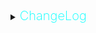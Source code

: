 <details>
  <summary><b><span style="color:aqua;font-weight:200;font-size:20px">
    ChangeLog
</span></b></summary>

| Version | Changes                                                                                                                                                                                                                                                                                                                                |
|----------|---------------------------------------------------------------------------------------------------------------------------------------------------------------------------------------------------------------------------------------------------------------------------------------------------------------------------------------|
| 1.7.0  | - BIG WACKY UPDATE! - Delete CONFIGS! <br/> Added Category Vitality and Specializing, while rearranging the categories. <br/>Added hover stats, so you can see what exactly adding points to a category does.  Red being most powerful <br/> Added 6 magic orbs that grant various levels of XP on consumption, they have 1 % chance to drop from all mobs. Guaranteed from Bosses. </br> Added Magic Potions and Magical Fermentor, so you can utilize trophies to make the mead and use the potion to get more XP! 3 Potion levels and various ways to craft mead. <br/> added attackSpeed, MiningDmg, TreeCuttingDmg and Critical attack chance and Critical Damage. 
| 1.6.7  | - Updated KG Marketplace API <br/> Updated DoororDieMob and LandAnimals jsons thanks to DeeJay <br/> Fixed a bug with FloatText XP not being correct
| 1.6.6  | - More UI adjustments, - Scaling/Position on NavBar and PointHud,
| 1.6.5  | - TeddyBears json added <br/> removeAllDropsFromNonPlayerKills is true by default (If a Tree kills a mob, you won't get drop) <br /> Added 'U Jerk, NoExpOn Red/Blue' cfg option, for unfun times/admins. 
| 1.6.4  | - Fixed 'RemoveAllDrops From NonPlayer Kills' for some configs
| 1.6.3  | - Fixed OldExp Bar <br /> close or apply, now closes window. <br /> Update Outsider json
| 1.6.2  | - Update Chinese <br/> Fixed UI so it can disappear with Ctrl-F3 <br/> Group EXP Range (GROUP MOD ONLY) - If killer didn't get xp, group won't get xp <br/> Added Player EXP Range, how far the player who killed a mob gets XP. <br/> Added the ability for tames to give their master EXP on kills <br/> Added Json for Krumpac mobs <br/> RemoveAllDrops From NonPlayer Kills config. - No more random creature drops - Not enabled by default </br> Added Config to remove alert on Left side for XP on mob death </br> Config for popup XP string
| 1.6.1  | - eXP level fix<br/> HP/stamina, XP/eitr bar elements can be changed to "none" and update/disappear realtime<br/> Update Chinese <br/> Included color exp on mob death.
| 1.6.0  | - Fixed ResetTrophy not being consumed on use.<br/> Added Chinese Translation <br/> Fixed some red errors with CLLC <br/> Included an excel file for comparison. 
| 1.5.9  | - Update for 214.2
| 1.5.8  | - Update for single char word languages - horizonal overflow <br/> MonsterDB update and added mob levels for Monstrum(beta)
| 1.5.7  | - Fix for stamina consumption for running and jumping. Was increasing instead of decreasing, credits for discovery.  Moissonneur and Kevin
| 1.5.6  | - Added German Localization <br /> Changed defaults to not take any drops away, no matter the level. - Blax complained enough - <br /> Stamina Regen is a percentage <br /> Added MOB UI string for wacky fun, aka single char word languages <br /> Update ItemManager <br /> Added ability to set "none" on color for all hud elements to make them go away, should live update. Might have relaunch to get them to come back| 1.5.5  | - Update readme to talk about "FirstLevelExperience used on each level" - Added an excel image for XP comparisons between modes - Most people should NOT disable this, makes balancing completely different.
| 1.5.4: | - Updated to allow level and reset commands for Spaced Names. <br/>Updated Jsons, Added extra text file for people who don't read readme or version changes... you know who you are.... <br/> Added abilty for EpicMMO to recalculate maxlvls on serversync updates. I still don't recommend live updating with this mod, but less bugs now. <br/> Serious discussion: It appears if you ever changed expierence values(rateExp,expForLvlMonster, etc) after players started playing, things could get wonky unless you reset them(even after game restarts). I added a TotalExp tracker, but it won't be useful unless you restart all your players back to 0. I have added another command to Terminal recalc, but it will reset players levels to 0 if not a new charc on this update.  <br/> Added MobLevelPosition and BossLevelPosition for server admins to config mob bar placement. </br> Fixed lowDamageExtraConfig, small oversight <br/> Added ResetTrophy item for people to add to droplists <br/> Added EitrIncrease to Intellegence - More OP 
| 1.5.3: | - Fixed bug in Groups exp sharing. <br/> Added MajesticChickens json
| 1.5.2: | - Added Colors and Scale to Individual UI elements.<br/> Fixed EpicLoot drop bug, made Nav Panel moveable, Eitr UI adjustments<br/> Low_damage_config for extra configurability on low damage mode
| 1.5.1: | - Added Stamina regeneration<br/>
| 1.5.0: | - Changed Config to WackyMole.EpicMMOSystem.cfg<br/> - Made all the UI elements dragable<br/> - Realtime setting of (x,y) position in config, type "none" in BackgroundColor to remove brown bar.<br/> - Added Filewatcher to Jsons<br/> - dedicated Server only<br/> - Added filewatcher to configs, Updated Group logic<br/> - Revamped Mentor mode.<br/>
| 1.4.1: | - Fix Version Check and Multiplayer Sync, moved Monster Bar again.<br/>
| 1.4.0: | - Fix for inventory to bag JC (hopefully)<br/> - Changed Configs,PLEASE DELETE OLD CONFIGS!<br/> - added removeDropMax, removeDropMax,removeBossDropMax, removeBossDropMix, curveExp, curveBossExp.<br/> - Allow for multiple Jsons to be searched<br/> - Added admin rights to singleplayer hosting<br/> - Boss drop is determined by mob.faction(), curveBossExp Exp is just the 6 main bosses. <br/> - Updated Monster.json moved to configs instead of plugin.<br/> - Added ExtraDebugmode for future issues.<br/> - Updated MonserDB_Default for mistlands,LandAnimals mod, MonsterLabZ, Outsiders, SeaAnimals, Fantasy Creatures, Air Animals, and Outsiders.<br/> - Json file in MMO folder is searched.<br/> - Added Version text to easily update in future.<br/> - Write "NO" in Ver.txt to skip future updates. Moved Monster lvl bar [] for boss and non boss<br/>
| 1.3.1: | - Dual wield and EpicMMO Thanks to KG, sponsored by Aldhari/Skaldhari<br/>
| 1.3.0: | - WackyEpicMMOSystem release, until author comes back. Code from Azumatt - Updated Chat, Group and ServerSync<br/>
| 1.2.8: | - Added a limiter for the maximum attribute value.<br/>- New view health and stamina bar (in the configuration you can return the old display where only the experience is displayed).<br/>
| 1.2.7: | - Fix version check<br/>
| 1.2.6: | - Fixed bug of different amount of experience. Added ability to add your own items or currency to reset<br/> attributes.
| 1.2.5: | - Fix damage monsters and fix error for friends list<br/>
| 1.2.4: | - Fix version check<br/>
| 1.2.3: | - Add console command and xp loss on death<br/>
| 1.2.2: | - Add button to open the quest journal (Marketplace) and profession window<br/>
| 1.2.1: | - Fix errors with EAQS<br/>
| 1.2.0: | - Add friends list feature<br/>
| 1.1.0: | - Add creature level control<br/>
| 1.0.1: | - Fix localization and append english text for config comments.<br/>
| 1.0.0: | - Release<br/>
</details> 